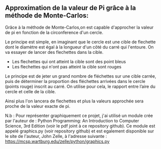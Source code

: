 Approximation de la valeur de Pi
grâce à la méthode de Monte-Carlos:
-----------------------------------

Grâce à la méthode de Monte-Carlos,on est capable d'approcher la valeur de
pi en fonction de la circonference d'un cercle.

Le principe est simple, en imaginant que le cercle est une cible de
flechette dont le diamètre est égal à la longueur d'un côté du carré
qui l'entoure.
On va essayer de lancer des flechettes dans la cible.

- Les flechettes qui ont atteint la cible sont des point bleus
- Les flechettes qui  n'ont pas atteint la cible sont rouges 

Le principe est de jeter un grand nombre de fléchettes sur une cible carrée,
puis de déterminer la proportion des fléchettes arrivées dans le cercle
 (points rouge) inscrit au carré. On utilise pour cela, le rapport entre
 l’aire du cercle et celle de la cible.

Ainsi plus l'on lancera de flechettes et plus la valeurs approchée sera 
proche de la valeur exacte de pi.


N.b : Pour représenter graphiquement ce projet, j'ai utilisé un module
crée par l'auteur de : Python Programming: An Introduction to Computer
 Science, 3rd Edition (voir le pdf joint à ce repository github).
Ce module est appelé graphics.py (voir repository github) et est egalement 
disponible sur le site de l'auteur, John Zelle, à l'adresse suivante : 
https://mcsp.wartburg.edu/zelle/python/graphics.py
